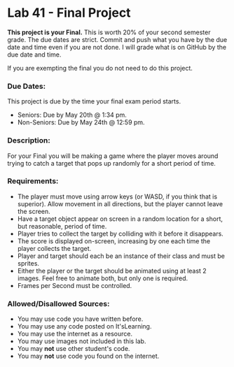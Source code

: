 # Lab 41 - Final Project

**This project is your Final.**  This is worth 20% of your second semester grade.  The due dates are strict.  Commit and push what you have by the due date and time even if you are not done.  I will grade what is on GitHub by the due date and time.

If you are exempting the final you do not need to do this project.

### Due Dates:
This project is due by the time your final exam period starts.

* Seniors: Due by May 20th @ 1:34 pm.
* Non-Seniors: Due by May 24th @ 12:59 pm.

### Description:
For your Final you will be making a game where the player moves around trying to catch a target that pops up randomly for a short period of time.

### Requirements:

* The player must move using arrow keys (or WASD, if you think that is superior).  Allow movement in all directions, but the player cannot leave the screen.
* Have a target object appear on screen in a random location for a short, but reasonable, period of time.
* Player tries to collect the target by colliding with it before it disappears.
* The score is displayed on-screen, increasing by one each time the player collects the target.
* Player and target should each be an instance of their class and must be sprites.
* Either the player or the target should be animated using at least 2 images.  Feel free to animate both, but only one is required.
* Frames per Second must be controlled.

### Allowed/Disallowed Sources:

* You may use code you have written before.  
* You may use any code posted on It'sLearning.  
* You may use the internet as a resource. 
* You may use images not included in this lab.
* You may **not** use other student's code.  
* You may **not** use code you found on the internet. 